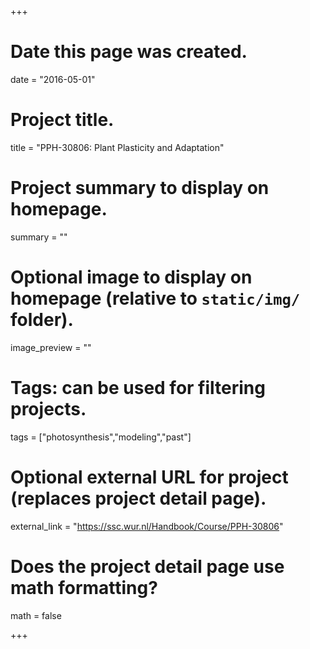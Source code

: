 +++
# Date this page was created.
date = "2016-05-01"

# Project title.
title = "PPH-30806: Plant Plasticity and Adaptation"

# Project summary to display on homepage.
summary = ""

# Optional image to display on homepage (relative to `static/img/` folder).
image_preview = ""

# Tags: can be used for filtering projects.
tags = ["photosynthesis","modeling","past"]

# Optional external URL for project (replaces project detail page).
external_link = "https://ssc.wur.nl/Handbook/Course/PPH-30806" 

# Does the project detail page use math formatting?
math = false


+++
